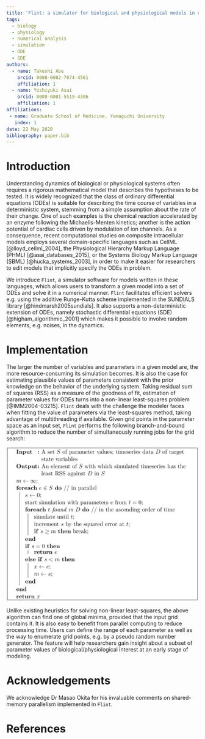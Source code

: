 ```yaml
---
title: 'Flint: a simulator for biological and physiological models in ordinary and stochastic differential equations'
tags:
  - biology
  - physiology
  - numerical analysis
  - simulation
  - ODE
  - SDE
authors:
  - name: Takeshi Abe
    orcid: 0000-0002-7074-4561
    affiliation: 1
  - name: Yoshiyuki Asai
    orcid: 0000-0001-5519-4306
    affiliation: 1
affiliations:
 - name: Graduate School of Medicine, Yamaguchi University
   index: 1
date: 22 May 2020
bibliography: paper.bib
---
```


# Introduction

Understanding dynamics of biological or physiological systems often requires a
rigorous mathematical model that describes the hypotheses to be tested. It is
widely recognized that the class of ordinary differential equations (ODEs) is
suitable for describing the time course of variables in a deterministic system,
stemming from a simple assumption about the rate of their change.
One of such examples is the chemical reaction accelerated by an enzyme
following the Michaelis-Menten kinetics; another is the action potential of
cardiac cells driven by modulation of ion channels. As a consequence, recent
computational studies on composite intracellular models employs several
domain-specific languages such as CellML [@lloyd_cellml_2004], the Physiological
Hierarchy Markup Language (PHML) [@asai_databases_2015], or the Systems Biology
Markup Language (SBML) [@hucka_systems_2003], in order to make it easier for
researchers to edit models that implicitly specify the ODEs in problem.

We introduce `Flint`, a simulator software for models written in these
languages, which allows users to transform a given model into a set of ODEs and
solve it in a numerical manner. `Flint` facilitates efficient solvers
e.g. using the additive Runge-Kutta scheme implemented in the SUNDIALS library
[@hindmarsh2005sundials]. It also supports a non-deterministic extension of
ODEs, namely stochastic differential equations (SDE) [@higham_algorithmic_2001]
which makes it possible to involve random elements, e.g. noises, in the dynamics.

# Implementation

The larger the number of variables and parameters in a given model are, the more
resource-consuming its simulation becomes. It is also the case for estimating
plausible values of parameters consistent with the prior knowledge on the
behavior of the underlying system. Taking residual sum of squares (RSS) as a
measure of the goodness of fit, estimation of parameter values for ODEs turns
into a non-linear least-squares problem [@IMM2004-03215]. `Flint` deals with the
challenge the modeler faces when fitting the value of parameters via the
least-squares method, taking advantage of multithreading if available.
Given grid points in the parameter space as an input set, `Flint` performs the
following branch-and-bound algorithm to reduce the number of simultaneously
running jobs for the grid search:

![An algorithm for grid search to fit parameter values.\label{fig:algorithm}](algorithm.png)

Unlike existing heuristics for solving non-linear least-squares, the above
algorithm can find one of global minima, provided that the input grid contains
it. It is also easy to benefit from parallel computing to reduce processing
time. Users can define the range of each parameter as well as the way to
enumerate grid points, e.g. by a pseudo random number generator. The feature
will help researchers gain insight about a subset of parameter values of
biological/physiological interest at an early stage of modeling.

# Acknowledgements

We acknowledge Dr Masao Okita for his invaluable comments on shared-memory
parallelism implemented in `Flint`.

# References
